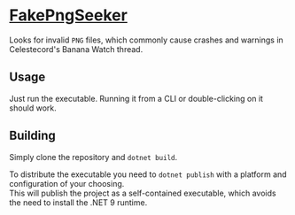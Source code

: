 # [FakePngSeeker](https://github.com/SnipUndercover/FakePngSeeker)

Looks for invalid `PNG` files, which commonly cause crashes and warnings in Celestecord's Banana Watch thread.

## Usage

Just run the executable. Running it from a CLI or double-clicking on it should work.

## Building

Simply clone the repository and `dotnet build`.

To distribute the executable you need to `dotnet publish` with a platform and configuration of your choosing.  
This will publish the project as a self-contained executable, which avoids the need to install the .NET 9 runtime.
